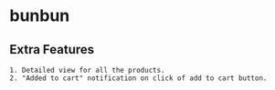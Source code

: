 # bunbun

## Extra Features

```
1. Detailed view for all the products.
2. "Added to cart" notification on click of add to cart button.
```
